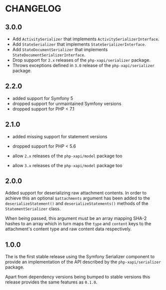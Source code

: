 CHANGELOG
=========

3.0.0
-----

* Add `ActivitySerializer` that implements `ActivitySerializerInterface`.
* Add `StateSerializer` that implements `StateSerializerInterface`.
* Add `StateDocumentSerializer` that implements `StateDocumentSerializerInterface`.
* Drop support for `2.x` releases of the `php-xapi/serializer` package.
* Throws exceptions defined in `3.0` release of the `php-xapi/serializer` package.

2.2.0
-----

* added support for Symfony 5
* dropped support for unmaintained Symfony versions
* dropped support for PHP < 7.1

2.1.0
-----

* added missing support for statement versions

* dropped support for PHP < 5.6

* allow `2.x` releases of the `php-xapi/model` package too

* allow `3.x` releases of the `php-xapi/model` package too

2.0.0
-----

Added support for deserializing raw attachment contents. In order to achieve this
an optional `$attachments` argument has been added to the `deserializeStatement()`
and `deserializeStatements()` methods of the `StatementSerializer` class.

When being passed, this argument must be an array mapping SHA-2 hashes to an
array which in turn maps the `type` and `content` keys to the attachment's
content type and raw content data respectively.

1.0.0
-----

The is the first stable release using the Symfony Serializer component to
provide an implementation of the API described by the `php-xapi/serializer`
package.

Apart from dependency versions being bumped to stable versions this release
provides the same features as `0.1.0`.
